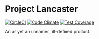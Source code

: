 Project Lancaster
======


[![CircleCI](https://circleci.com/gh/softwaregravy/lancaster/tree/master.svg?style=svg&circle-token=8d552b08ffcc435a8ed4c2e79f64577ebfb36f4d)](https://circleci.com/gh/softwaregravy/lancaster/tree/master)
[![Code
Climate](https://codeclimate.com/github/softwaregravy/lancaster/badges/gpa.svg)](https://codeclimate.com/github/softwaregravy/lancaster)
[![Test Coverage](https://codeclimate.com/github/mbursi/iQuote/badges/coverage.svg)](https://codeclimate.com/github/softwaregravy/lancaster)

An as yet an unnamed, ill-defined product.

